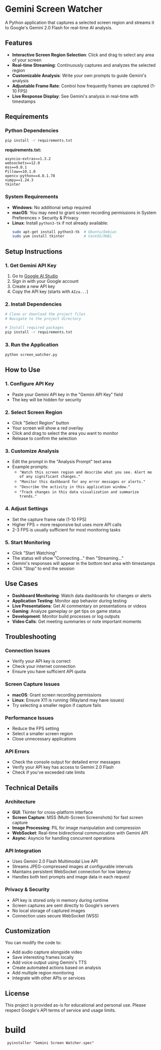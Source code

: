 # Gemini Screen Watcher

A Python application that captures a selected screen region and streams it to Google's Gemini 2.0 Flash for real-time AI analysis.

## Features

- **Interactive Screen Region Selection**: Click and drag to select any area of your screen
- **Real-time Streaming**: Continuously captures and analyzes the selected region
- **Customizable Analysis**: Write your own prompts to guide Gemini's analysis
- **Adjustable Frame Rate**: Control how frequently frames are captured (1-10 FPS)
- **Live Response Display**: See Gemini's analysis in real-time with timestamps

## Requirements

### Python Dependencies

```bash
pip install -r requirements.txt
```

**requirements.txt:**
```
asyncio-extras==1.3.2
websockets==12.0
mss==9.0.1
Pillow==10.1.0
opencv-python==4.8.1.78
numpy==1.24.3
tkinter
```

### System Requirements

- **Windows**: No additional setup required
- **macOS**: You may need to grant screen recording permissions in System Preferences > Security & Privacy
- **Linux**: Install `python3-tk` if not already available:
  ```bash
  sudo apt-get install python3-tk  # Ubuntu/Debian
  sudo yum install tkinter         # CentOS/RHEL
  ```

## Setup Instructions

### 1. Get Gemini API Key

1. Go to [Google AI Studio](https://aistudio.google.com/)
2. Sign in with your Google account
3. Create a new API key
4. Copy the API key (starts with `AIza...`)

### 2. Install Dependencies

```bash
# Clone or download the project files
# Navigate to the project directory

# Install required packages
pip install -r requirements.txt
```

### 3. Run the Application

```bash
python screen_watcher.py
```

## How to Use

### 1. Configure API Key
- Paste your Gemini API key in the "Gemini API Key" field
- The key will be hidden for security

### 2. Select Screen Region
- Click "Select Region" button
- Your screen will show a red overlay
- Click and drag to select the area you want to monitor
- Release to confirm the selection

### 3. Customize Analysis
- Edit the prompt in the "Analysis Prompt" text area
- Example prompts:
  - `"Watch this screen region and describe what you see. Alert me of any significant changes."`
  - `"Monitor this dashboard for any error messages or alerts."`
  - `"Describe the activity in this application window."`
  - `"Track changes in this data visualization and summarize trends."`

### 4. Adjust Settings
- Set the capture frame rate (1-10 FPS)
- Higher FPS = more responsive but uses more API calls
- 2-3 FPS is usually sufficient for most monitoring tasks

### 5. Start Monitoring
- Click "Start Watching"
- The status will show "Connecting..." then "Streaming..."
- Gemini's responses will appear in the bottom text area with timestamps
- Click "Stop" to end the session

## Use Cases

- **Dashboard Monitoring**: Watch data dashboards for changes or alerts
- **Application Testing**: Monitor app behavior during testing
- **Live Presentations**: Get AI commentary on presentations or videos
- **Gaming**: Analyze gameplay or get tips on game status
- **Development**: Monitor build processes or log outputs
- **Video Calls**: Get meeting summaries or note important moments

## Troubleshooting

### Connection Issues
- Verify your API key is correct
- Check your internet connection
- Ensure you have sufficient API quota

### Screen Capture Issues
- **macOS**: Grant screen recording permissions
- **Linux**: Ensure X11 is running (Wayland may have issues)
- Try selecting a smaller region if capture fails

### Performance Issues
- Reduce the FPS setting
- Select a smaller screen region
- Close unnecessary applications

### API Errors
- Check the console output for detailed error messages
- Verify your API key has access to Gemini 2.0 Flash
- Check if you've exceeded rate limits

## Technical Details

### Architecture
- **GUI**: Tkinter for cross-platform interface
- **Screen Capture**: MSS (Multi-Screen Screenshots) for fast screen capture
- **Image Processing**: PIL for image manipulation and compression
- **WebSocket**: Real-time bidirectional communication with Gemini API
- **Async**: Asyncio for handling concurrent operations

### API Integration
- Uses Gemini 2.0 Flash Multimodal Live API
- Streams JPEG-compressed images at configurable intervals
- Maintains persistent WebSocket connection for low latency
- Handles both text prompts and image data in each request

### Privacy & Security
- API key is stored only in memory during runtime
- Screen captures are sent directly to Google's servers
- No local storage of captured images
- Connection uses secure WebSocket (WSS)

## Customization

You can modify the code to:
- Add audio capture alongside video
- Save interesting frames locally
- Add voice output using Gemini's TTS
- Create automated actions based on analysis
- Add multiple region monitoring
- Integrate with other APIs or services

## License

This project is provided as-is for educational and personal use. Please respect Google's API terms of service and usage limits.

# build

``` pyinstaller "Gemini Screen Watcher.spec"```